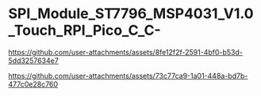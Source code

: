 # SPI_Module_ST7796_MSP4031_V1.0_Touch_RPI_Pico_C_C-

https://github.com/user-attachments/assets/8fe12f2f-2591-4bf0-b53d-5dd3257634e7


https://github.com/user-attachments/assets/73c77ca9-1a01-448a-bd7b-477c0e28c760

